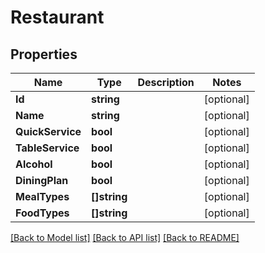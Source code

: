# Restaurant

## Properties
Name | Type | Description | Notes
------------ | ------------- | ------------- | -------------
**Id** | **string** |  | [optional] 
**Name** | **string** |  | [optional] 
**QuickService** | **bool** |  | [optional] 
**TableService** | **bool** |  | [optional] 
**Alcohol** | **bool** |  | [optional] 
**DiningPlan** | **bool** |  | [optional] 
**MealTypes** | **[]string** |  | [optional] 
**FoodTypes** | **[]string** |  | [optional] 

[[Back to Model list]](../README.md#documentation-for-models) [[Back to API list]](../README.md#documentation-for-api-endpoints) [[Back to README]](../README.md)


